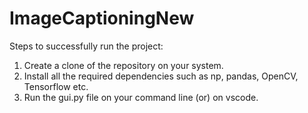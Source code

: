 # ImageCaptioningNew


Steps to successfully run the project:

1. Create a clone of the repository on your system.
2. Install all the required dependencies such as np, pandas, OpenCV, Tensorflow etc.
3. Run the gui.py file on your command line (or) on vscode.
